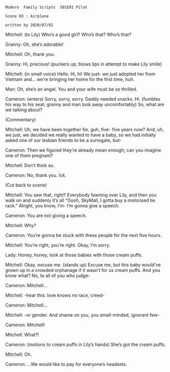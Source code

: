 ```
Modern  Family Scripts  S01E01 Pilot    

Scene 03 : Airplane

written by 2020/07/02 
```

Mitchell: (to Lily) Who’s a good girl? Who’s that? Who’s that?

Granny: Oh, she’s adorable!

Mitchell: Oh, thank you.

Granny: Hi, precious! (puckers up; blows lips in attempt to make Lily smile)

Mitchell: (in small voice) Hello. Hi, hi! We just- we just adopted her from Vietnam and… we’re bringing her home for the first time, huh.

Man: Oh, she’s an angel. You and your wife must be so thrilled.

Cameron: (enters) Sorry, sorry, sorry. Daddy needed snacks. Hi. (fumbles his way to his seat; granny and man look away uncomfortably) So, what are we talking about?

(Commentary)

Mitchell: Uh, we have been together for, guh, five- five years now? And, uh, we just, we decided we really wanted to have a baby, so we had initially asked one of our lesbian friends to be a surrogate, but-

Cameron: Then we figured they’re already mean enough; can you imagine one of them pregnant?

Mitchell: Don’t think so.

Cameron: No, thank you. Ick.

(Cut back to scene)

Mitchell: You saw that, right? Everybody fawning over Lily, and then you walk on and suddenly it’s all “Oooh, SkyMall, I gotta buy a motorised tie rack.” Alright, you know, I’m- I’m gonna give a speech.

Cameron: You are not giving a speech.

Mitchell: Why?

Cameron: You’re gonna be stuck with these people for the next five hours.

Mitchell: You’re right, you’re right. Okay, I’m sorry.

Lady: Honey, honey, look at those babies with those cream puffs.

Mitchell: Okay, excuse me. (stands up) Excuse me, but this baby would’ve grown up in a crowded orphanage if it wasn’t for us cream puffs. And you know what? No, to all of you who judge-

Cameron: Mitchell…

Mitchell: -hear this: love knows no race, creed-

Cameron: Mitchell…

Mitchell: -or gender. And shame on you, you small-minded, ignorant few-

Cameron: Mitchell!

Mitchell: What?!

Cameron: (motions to cream puffs in Lily’s hands) She’s got the cream puffs.

Mitchell: Oh.

Cameron: …We would like to pay for everyone’s headsets.

